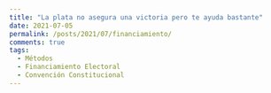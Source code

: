```yaml
---
title: "La plata no asegura una victoria pero te ayuda bastante"
date: 2021-07-05
permalink: /posts/2021/07/financiamiento/
comments: true
tags:
  - Métodos
  - Financiamiento Electoral
  - Convención Constitucional
---
```



